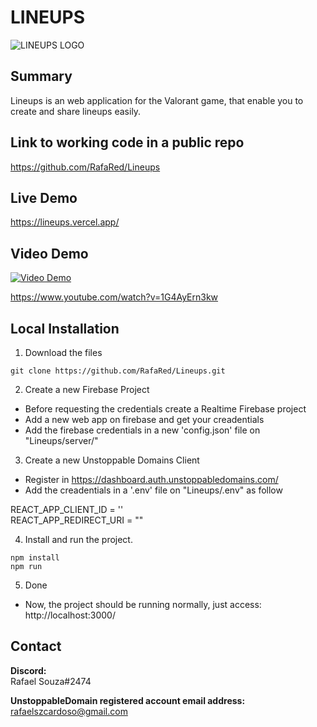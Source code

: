 # LINEUPS
![LINEUPS LOGO](https://i.imgur.com/6Tjq3XB.png)
## Summary
Lineups is an web application for the Valorant game, that enable you to create and share lineups easily.
    
## Link to working code in a public repo
https://github.com/RafaRed/Lineups  

## Live Demo
https://lineups.vercel.app/  

## Video Demo
[![Video Demo](http://img.youtube.com/vi/1G4AyErn3kw/0.jpg)](https://www.youtube.com/watch?v=1G4AyErn3kw)

https://www.youtube.com/watch?v=1G4AyErn3kw
## Local Installation  
1. Download the files
```
git clone https://github.com/RafaRed/Lineups.git
```
2. Create a new Firebase Project  
- Before requesting the credentials create a Realtime Firebase project  
- Add a new web app on firebase and get your creadentials  
- Add the firebase credentials in a new 'config.json' file on "Lineups/server/"  

3. Create a new Unstoppable Domains Client  
- Register in https://dashboard.auth.unstoppabledomains.com/
- Add the creadentials in a '.env' file on "Lineups/.env" as follow

REACT_APP_CLIENT_ID = ''  
REACT_APP_REDIRECT_URI = ""  

4. Install and run the project.
```  
npm install
npm run
```  
5. Done
- Now, the project should be running normally, just access: http://localhost:3000/  

## Contact
**Discord:**  
Rafael Souza#2474  

**UnstoppableDomain registered account email address:**  
rafaelszcardoso@gmail.com  

